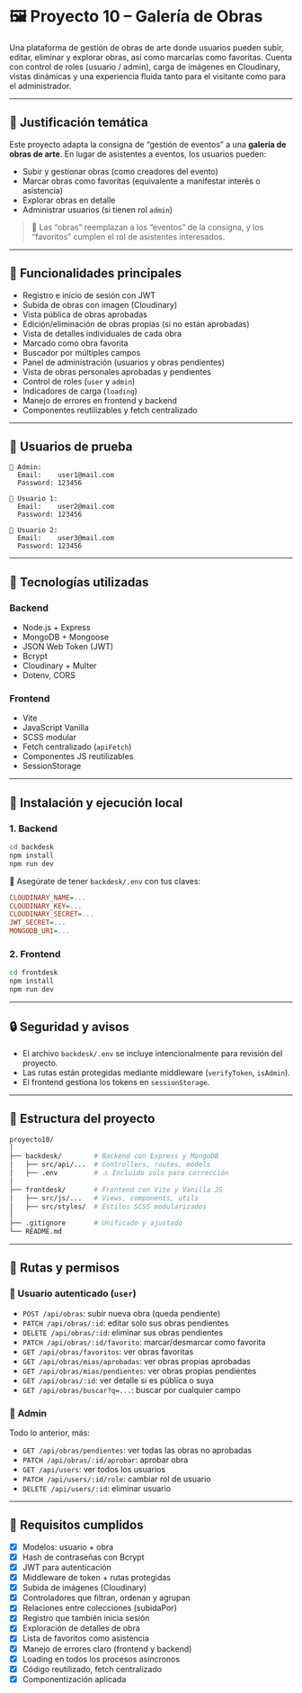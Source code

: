 # 🖼️ Proyecto 10 – Galería de Obras

Una plataforma de gestión de obras de arte donde usuarios pueden subir, editar, eliminar y explorar obras, así como marcarlas como favoritas. Cuenta con control de roles (usuario / admin), carga de imágenes en Cloudinary, vistas dinámicas y una experiencia fluida tanto para el visitante como para el administrador.

---

## 📜 Justificación temática

Este proyecto adapta la consigna de “gestión de eventos” a una **galería de obras de arte**. En lugar de asistentes a eventos, los usuarios pueden:

- Subir y gestionar obras (como creadores del evento)
- Marcar obras como favoritas (equivalente a manifestar interés o asistencia)
- Explorar obras en detalle
- Administrar usuarios (si tienen rol `admin`)

> 🎨 Las “obras” reemplazan a los “eventos” de la consigna, y los “favoritos” cumplen el rol de asistentes interesados.

---

## 🧠 Funcionalidades principales

- Registro e inicio de sesión con JWT
- Subida de obras con imagen (Cloudinary)
- Vista pública de obras aprobadas
- Edición/eliminación de obras propias (si no están aprobadas)
- Vista de detalles individuales de cada obra
- Marcado como obra favorita
- Buscador por múltiples campos
- Panel de administración (usuarios y obras pendientes)
- Vista de obras personales aprobadas y pendientes
- Control de roles (`user` y `admin`)
- Indicadores de carga (`loading`)
- Manejo de errores en frontend y backend
- Componentes reutilizables y fetch centralizado

---

## 🧪 Usuarios de prueba

```plaintext
👑 Admin:
  Email:    user1@mail.com
  Password: 123456

👤 Usuario 1:
  Email:    user2@mail.com
  Password: 123456

👤 Usuario 2:
  Email:    user3@mail.com
  Password: 123456
```

---

## 🧰 Tecnologías utilizadas

### Backend
- Node.js + Express
- MongoDB + Mongoose
- JSON Web Token (JWT)
- Bcrypt
- Cloudinary + Multer
- Dotenv, CORS

### Frontend
- Vite
- JavaScript Vanilla
- SCSS modular
- Fetch centralizado (`apiFetch`)
- Componentes JS reutilizables
- SessionStorage

---

## 🚀 Instalación y ejecución local

### 1. Backend

```bash
cd backdesk
npm install
npm run dev
```

📝 Asegúrate de tener `backdesk/.env` con tus claves:

```ini
CLOUDINARY_NAME=...
CLOUDINARY_KEY=...
CLOUDINARY_SECRET=...
JWT_SECRET=...
MONGODB_URI=...
```

### 2. Frontend

```bash
cd frontdesk
npm install
npm run dev
```

---

## 🔒 Seguridad y avisos

- El archivo `backdesk/.env` se incluye intencionalmente para revisión del proyecto.
- Las rutas están protegidas mediante middleware (`verifyToken`, `isAdmin`).
- El frontend gestiona los tokens en `sessionStorage`.

---

## 📁 Estructura del proyecto

```bash
proyecto10/
│
├── backdesk/        # Backend con Express y MongoDB
│   ├── src/api/...  # Controllers, routes, models
│   ├── .env         # ⚠️ Incluido solo para corrección
│
├── frontdesk/       # Frontend con Vite y Vanilla JS
│   ├── src/js/...   # Views, components, utils
│   ├── src/styles/  # Estilos SCSS modularizados
│
├── .gitignore       # Unificado y ajustado
└── README.md
```

---

## 🔐 Rutas y permisos

### 🧑 Usuario autenticado (`user`)
- `POST /api/obras`: subir nueva obra (queda pendiente)
- `PATCH /api/obras/:id`: editar solo sus obras pendientes
- `DELETE /api/obras/:id`: eliminar sus obras pendientes
- `PATCH /api/obras/:id/favorito`: marcar/desmarcar como favorita
- `GET /api/obras/favoritos`: ver obras favoritas
- `GET /api/obras/mias/aprobadas`: ver obras propias aprobadas
- `GET /api/obras/mias/pendientes`: ver obras propias pendientes
- `GET /api/obras/:id`: ver detalle si es pública o suya
- `GET /api/obras/buscar?q=...`: buscar por cualquier campo

### 👑 Admin
Todo lo anterior, más:
- `GET /api/obras/pendientes`: ver todas las obras no aprobadas
- `PATCH /api/obras/:id/aprobar`: aprobar obra
- `GET /api/users`: ver todos los usuarios
- `PATCH /api/users/:id/role`: cambiar rol de usuario
- `DELETE /api/users/:id`: eliminar usuario

---

## 📌 Requisitos cumplidos

- [x] Modelos: usuario + obra
- [x] Hash de contraseñas con Bcrypt
- [x] JWT para autenticación
- [x] Middleware de token + rutas protegidas
- [x] Subida de imágenes (Cloudinary)
- [x] Controladores que filtran, ordenan y agrupan
- [x] Relaciones entre colecciones (subidaPor)
- [x] Registro que también inicia sesión
- [x] Exploración de detalles de obra
- [x] Lista de favoritos como asistencia
- [x] Manejo de errores claro (frontend y backend)
- [x] Loading en todos los procesos asíncronos
- [x] Código reutilizado, fetch centralizado
- [x] Componentización aplicada
